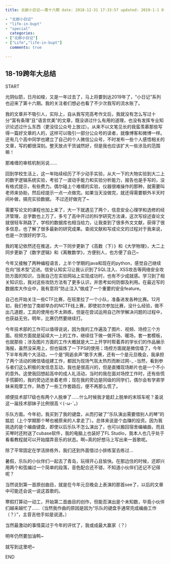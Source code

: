 ```yaml
---
title: 北邮小日记——第十六期 date: 2018-12-31 17:33:57 updated: 2019-1-1 0:00:00 tags:

- "北邮小日记"
- "life-in-bupt"
- "special"
  categories:
- ["北邮小日记"]
- ["Life","life-in-bupt"]
  comments: true

---
```


## 18-19跨年大总结

START

光阴似箭，日月如梭，又是一年过去了，马上将要到达2019年了，“小日记”系列也迎来了第十六期。我的关注者们想必也看了不少次我写的流水账了。

<!-- more -->

我的文章并不吸引人，实际上，自从我写完高考作文后，我就没有怎么写过十分“富有条理”且“语言优美”的文章，既没讲过什么有用的道理，也没有发挥专业知识论述过什么东西（更没往公众号上放过）。从来不以文笔见长的我蛮羡慕那些写得一篇好文章的人的，这样可以吸引一部分公众号的读者，就像博客和微博一样。还有几个高中同学也建立了自己的个人微信公众号，不时发布一些个人感悟相关的文章，写的都很深刻。整天放点干货诚然好，但是我也应该扩大一些涉及的范围嘛！

那难缠的审核机制另说……

回到学校生活上，这一年陆续经历了不少动手实验，从大一下的大物实验到大二上的数字逻辑系统实验，考验了一波动手能力和实验分析能力，报告也是手写的，没有格式提示，有些费力。偶尔碰上个难缠的实验，仪器很难操作的那种，就需要叫老师来协助，然后经提示一点一点做完。如果当天没做完，就还得需要额外半天时间补做，搞完实验数据。
不过还好做完了~

需要写论文的课程也加上来了，大一下就遇见了两个，信息安全心理学和选修的经济管理，总字数也上万了，多亏了高中开过的科学研究方法课，这次写综述查论文就很轻车熟路了，学校的数据库也相当给力，让我查到了很多外文文献，获得了很多信息，也了解了很多最新的研究成果。查阅文献和写成论文的过程对于我来说，也是一次很好的学习。

我的笔记依然还在推送，大一下同步更新了《高数（下）》和《大学物理》，大二上同步更新了《数字逻辑》和《离散数学》，方便别人，也方便了自己~

今年又接触了两种编程语言，上半个学期的java和现在的python，感觉自己继续在向“技术型”迈进。信安认知实习让我认识到了SQL注入、XSS攻击等网络安全攻防方面的知识，当我自己在实验网站上实现成功时，也有不少成就感。学习到了相关知识后，我对这些攻防方法有了更多认识，并思考如何防御及利用。在最近写的数据库大作业中，我有意将“防止注入”做成了一个重要的安全feature。

自己也开始关注一些CTF比赛，在班里拉了一个小队，准备进发各种比赛。12月初，我们参加了南邮举办的NCTF线上赛，即使初次参加比赛，没什么经验，做不出几道题，工具的使用也不太熟练，但是在尝试运用自己所学解决问题的过程中，也获益无穷。明年，比赛仍然要继续打。

今年技术部的工作可以值得说说，因为我的工作遍及了图片、视频、场控三个方面。视频方面就是延续大一上的工作，继续往下做一做开场、暖场，套一套模板，也就那些；涉及图片方面的工作大概就是大二上开学时帮着弄的学长们的作品展示海报，虽然没采用上，但也锻炼了一下PS的使用；场控方面就是微信墙了，今年下半年有两个大活动，一个是“网逅余声”歌手大赛，还有一个是元旦晚会，我承担了两个活动的微信墙组建工作，都因为现场气氛太热烈而断过网-_
-当然，看到参与者们这么积极的发信息互动，我也是很高兴的，但是直播现场断片也是一个不小的意外。这使我回想起高中的成人礼活动，当时的我在面对场控工作时，还有些慌手慌脚的，我的旁边还坐着老师；现在我的旁边是同级的同学们，偶尔会有学弟学妹来观摩工作，熟悉了一些工作套路后，便不再那么慌了。

顺便技术部17级也有两个人脱单了……什么时候我才能赶上脱单的末班车呢？虽说这一届技术部妹子比例很高ヾ(･ω･`｡)

乐队方面。今年初，我买到了我的键盘，从而打破了”乐队演出需要借别人的琴”的尴尬（上个学期那个琴也被原来的人拿走了）。总体来说是个血赚的投资。因为我挑选的是个编曲键盘，即使以后乐队不怎么演出了，也可以搬回宿舍编编曲，而且买琴时还附送了cubase软件，我的电脑上也装好了FL
Studio，我本人也几乎处于看看教程就可以开始摆弄音乐的状态。啊~真的好想马上写出来一首歌呢。

除了平常固定在学活排练外，我们还到外面借过小排练室去练过…

暑假，乐队的小伙伴们一起去了青岛，玩得开心且愉快。在那边住的时候，还即兴用两个和弦编过一个简单的段落，音色配合还不错，不知道小伙伴们还记不记得呢？

当然说到第一首原创曲目，就是在今年元旦晚会上表演的那首see了，以后的文章中可能还会说一说这首歌的。

寒假打算动一动工，开始第二首曲目的创作，但能否演出是个未知数，毕竟小伙伴们越来越忙了……（当然我作曲的原因是因为“乐队的键盘手通常完成编曲工作（？）”，主音吉他手如是说道。）

当然最激动的事情莫过于今年的评优了，我或成最大赢家（？）

明年仍然要加油鸭~

就写到这里吧~

END
